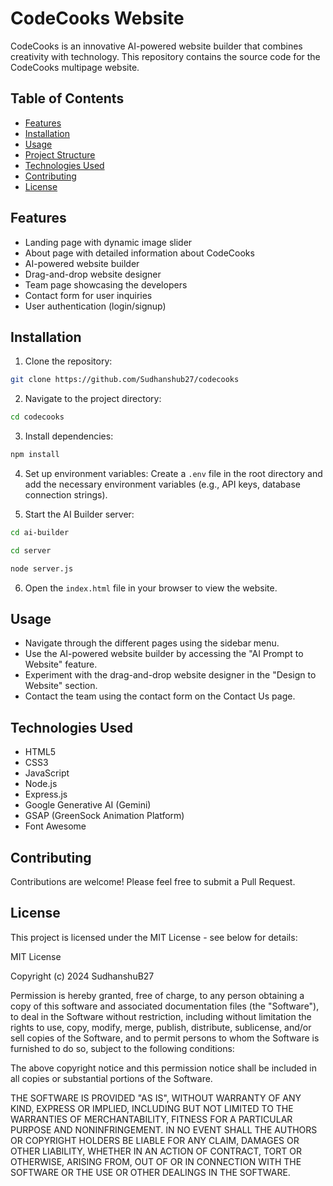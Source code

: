 # CodeCooks Website

CodeCooks is an innovative AI-powered website builder that combines creativity with technology. This repository contains the source code for the CodeCooks multipage website.

## Table of Contents

- [Features](#features)
- [Installation](#installation)
- [Usage](#usage)
- [Project Structure](#project-structure)
- [Technologies Used](#technologies-used)
- [Contributing](#contributing)
- [License](#license)

## Features

- Landing page with dynamic image slider
- About page with detailed information about CodeCooks
- AI-powered website builder
- Drag-and-drop website designer
- Team page showcasing the developers
- Contact form for user inquiries
- User authentication (login/signup)

## Installation

1. Clone the repository:
```bash
git clone https://github.com/Sudhanshub27/codecooks
```

2. Navigate to the project directory:
```bash
cd codecooks
```

3. Install dependencies:
```bash
npm install
```

4. Set up environment variables:
Create a `.env` file in the root directory and add the necessary environment variables (e.g., API keys, database connection strings).

5. Start the AI Builder server:
```bash
cd ai-builder
```
```bash
cd server
```
```bash
node server.js
```

6. Open the `index.html` file in your browser to view the website.

## Usage

- Navigate through the different pages using the sidebar menu.
- Use the AI-powered website builder by accessing the "AI Prompt to Website" feature.
- Experiment with the drag-and-drop website designer in the "Design to Website" section.
- Contact the team using the contact form on the Contact Us page.

## Technologies Used

- HTML5
- CSS3
- JavaScript
- Node.js
- Express.js
- Google Generative AI (Gemini)
- GSAP (GreenSock Animation Platform)
- Font Awesome

## Contributing

Contributions are welcome! Please feel free to submit a Pull Request.

## License

This project is licensed under the MIT License - see below for details:

MIT License

Copyright (c) 2024 SudhanshuB27

Permission is hereby granted, free of charge, to any person obtaining a copy
of this software and associated documentation files (the "Software"), to deal
in the Software without restriction, including without limitation the rights
to use, copy, modify, merge, publish, distribute, sublicense, and/or sell
copies of the Software, and to permit persons to whom the Software is
furnished to do so, subject to the following conditions:

The above copyright notice and this permission notice shall be included in all
copies or substantial portions of the Software.

THE SOFTWARE IS PROVIDED "AS IS", WITHOUT WARRANTY OF ANY KIND, EXPRESS OR
IMPLIED, INCLUDING BUT NOT LIMITED TO THE WARRANTIES OF MERCHANTABILITY,
FITNESS FOR A PARTICULAR PURPOSE AND NONINFRINGEMENT. IN NO EVENT SHALL THE
AUTHORS OR COPYRIGHT HOLDERS BE LIABLE FOR ANY CLAIM, DAMAGES OR OTHER
LIABILITY, WHETHER IN AN ACTION OF CONTRACT, TORT OR OTHERWISE, ARISING FROM,
OUT OF OR IN CONNECTION WITH THE SOFTWARE OR THE USE OR OTHER DEALINGS IN THE
SOFTWARE.